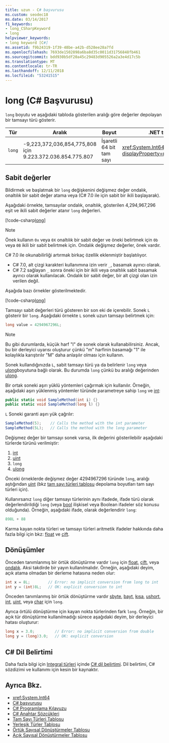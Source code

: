 ```yaml
---
title: uzun - C# başvurusu
ms.custom: seodec18
ms.date: 03/14/2017
f1_keywords:
- long_CSharpKeyword
- long
helpviewer_keywords:
- long keyword [C#]
ms.assetid: f9b24319-1f39-48be-a42b-d528ee28a7fd
ms.openlocfilehash: 7693de1502898a6ba8d35c0011d31756848fb461
ms.sourcegitcommit: bdd930b5df20a45c29483d905526a2a3e4d17c5b
ms.translationtype: MT
ms.contentlocale: tr-TR
ms.lasthandoff: 12/11/2018
ms.locfileid: "53241515"
---
```

# <a name="long-c-reference"></a>long (C# Başvurusu)

`long` boyutu ve aşağıdaki tabloda gösterilen aralığı göre değerler depolayan bir tamsayı türü gösterir.  
  
|Tür|Aralık|Boyut|.NET türü|  
|----------|-----------|----------|-------------------------|  
|`long`|-9,223,372,036,854,775,808 için 9.223.372.036.854.775.807|İşaretli 64 bit tam sayı|<xref:System.Int64?displayProperty=nameWithType>|  
  
## <a name="literals"></a>Sabit değerler 

Bildirmek ve başlatmak bir `long` değişkenini değişmez değer ondalık, onaltılık bir sabit değer atama veya (C# 7.0 ile için sabit bir ikili başlayarak). 

Aşağıdaki örnekte, tamsayılar ondalık, onaltılık, gösterilen 4,294,967,296 eşit ve ikili sabit değerler atanır `long` değerleri.  
  
[!code-csharp[long](../../../../samples/snippets/csharp/language-reference/keywords/numeric-literals.cs#Long)]  

> [!NOTE] 
> Önek kullanın `0x` veya `0X` onaltılık bir sabit değer ve öneki belirtmek için `0b` veya `0B` ikili bir sabit belirtmek için. Ondalık değişmez değerler, önek vardır. 

C# 7.0 ile okunabilirliği artırmak birkaç özellik eklenmiştir başlatılıyor. 
 - C# 7.0, alt çizgi karakteri kullanımına izin verir `_`, basamak ayırıcı olarak.
 - C# 7.2 sağlayan `_` sonra öneki için bir ikili veya onaltılık sabit basamak ayırıcı olarak kullanılacak. Ondalık bir sabit değer, bir alt çizgi olan izin verilen değil.

Aşağıda bazı örnekler gösterilmektedir.

[!code-csharp[long](../../../../samples/snippets/csharp/language-reference/keywords/numeric-literals.cs#LongS)]  
 
 Tamsayı sabit değerleri türü gösteren bir son eki de içerebilir. Sonek `L` gösterir bir `long`. Aşağıdaki örnekte `L` sonek uzun tamsayı belirtmek için:
 
```csharp
long value = 4294967296L;  
```  

> [!NOTE]
>  Bu gibi durumlarda, küçük harf "l" de sonek olarak kullanabilirsiniz. Ancak, bu bir derleyici uyarısı oluşturur çünkü "m" harfinin basamağı "1" ile kolaylıkla karıştırılır "M" daha anlaşılır olması için kullanın.  
  
 Sonek kullandığınızda `L`, sabit tamsayı türü ya da belirlenir `long` veya [ulong](../../../csharp/language-reference/keywords/ulong.md)boyutuna bağlı olarak. Bu durumda `long` çünkü bu aralığı değerinden [ulong](../../../csharp/language-reference/keywords/ulong.md).  
  
 Bir ortak soneki aşırı yüklü yöntemleri çağırmak için kullanılır. Örneğin, aşağıdaki aşırı yüklenmiş yöntemler türünde parametreye sahip `long` ve [int](../../../csharp/language-reference/keywords/int.md):  
  
```csharp
public static void SampleMethod(int i) {}  
public static void SampleMethod(long l) {}  
```  
  
 `L` Soneki garanti aşırı yük çağrılır:  
  
```csharp  
SampleMethod(5);    // Calls the method with the int parameter  
SampleMethod(5L);   // Calls the method with the long parameter  
```  
Değişmez değer bir tamsayı sonek varsa, ilk değerini gösterilebilir aşağıdaki türlerde türünü verilmiştir: 

1. [int](int.md)
2. [uint](../../../csharp/language-reference/keywords/uint.md)
3. `long`
4. [ulong](../../../csharp/language-reference/keywords/ulong.md) 

Önceki örneklerde değişmez değer 4294967296 türünde `long`, aralığı aştığından [uint](../../../csharp/language-reference/keywords/uint.md) (bkz [tam sayı türleri tablosu](../../../csharp/language-reference/keywords/integral-types-table.md) depolama boyutları tam sayı türleri için).  
  
 Kullanırsanız `long` diğer tamsayı türlerinin aynı ifadede, ifade türü olarak değerlendirildiği `long` (veya [bool](../../../csharp/language-reference/keywords/bool.md) ilişkisel veya Boolean ifadeler söz konusu olduğunda). Örneğin, aşağıdaki ifade, olarak değerlendirir `long`:  
  
```csharp  
898L + 88  
```  
  
 Karma kayan nokta türleri ve tamsayı türleri aritmetik ifadeler hakkında daha fazla bilgi için bkz: [float](../../../csharp/language-reference/keywords/float.md) ve [çift](../../../csharp/language-reference/keywords/double.md).  
  
## <a name="conversions"></a>Dönüşümler  
 Önceden tanımlanmış bir örtük dönüştürme vardır `long` için [float](../../../csharp/language-reference/keywords/float.md), [çift](../../../csharp/language-reference/keywords/double.md), veya [ondalık](../../../csharp/language-reference/keywords/decimal.md). Aksi takdirde bir yayın kullanılmalıdır. Örneğin, aşağıdaki deyim, açık atama olmadan bir derleme hatasına neden olur:  
  
```csharp  
int x = 8L;        // Error: no implicit conversion from long to int  
int y = (int)8L;   // OK: explicit conversion to int  
```  
  
 Önceden tanımlanmış bir örtük dönüştürme vardır [sbyte](../../../csharp/language-reference/keywords/sbyte.md), [bayt](../../../csharp/language-reference/keywords/byte.md), [kısa](../../../csharp/language-reference/keywords/short.md), [ushort](../../../csharp/language-reference/keywords/ushort.md), [int](../../../csharp/language-reference/keywords/int.md), [uint](../../../csharp/language-reference/keywords/uint.md), veya [char](../../../csharp/language-reference/keywords/char.md) için `long`.  
  
 Ayrıca örtülü dönüştürme için kayan nokta türlerinden fark `long`. Örneğin, bir açık tür dönüştürme kullanılmadığı sürece aşağıdaki deyim, bir derleyici hatası oluşturur:  
  
```csharp  
long x = 3.0;         // Error: no implicit conversion from double  
long y = (long)3.0;   // OK: explicit conversion  
```  
  
## <a name="c-language-specification"></a>C# Dil Belirtimi  

Daha fazla bilgi için [Integral türleri](~/_csharplang/spec/types.md#integral-types) içinde [ C# dil belirtimi](../language-specification/index.md). Dil belirtimi, C# sözdizimi ve kullanımı için kesin bir kaynaktır.
  
## <a name="see-also"></a>Ayrıca Bkz.

- <xref:System.Int64>  
- [C# başvurusu](../../../csharp/language-reference/index.md)  
- [C# Programlama Kılavuzu](../../../csharp/programming-guide/index.md)  
- [C# Anahtar Sözcükleri](../../../csharp/language-reference/keywords/index.md)  
- [Tam Sayı Türleri Tablosu](../../../csharp/language-reference/keywords/integral-types-table.md)  
- [Yerleşik Türler Tablosu](../../../csharp/language-reference/keywords/built-in-types-table.md)  
- [Örtük Sayısal Dönüştürmeler Tablosu](../../../csharp/language-reference/keywords/implicit-numeric-conversions-table.md)  
- [Açık Sayısal Dönüştürmeler Tablosu](../../../csharp/language-reference/keywords/explicit-numeric-conversions-table.md)
